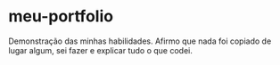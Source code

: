 # meu-portfolio
 Demonstração das minhas habilidades. Afirmo que nada foi copiado de lugar algum, sei fazer e explicar tudo o que codei.
